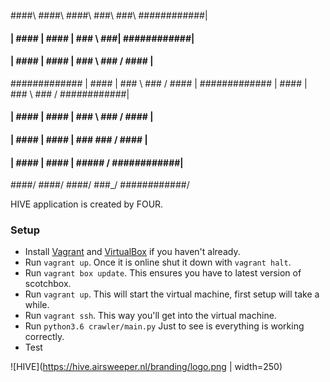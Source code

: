 ####\    ####\   ####\  ###\          ###\  ############|
#### |   #### |  #### | ### \         ###|  ############|
#### |   #### |  #### |  ### \       ### /  #### |
############# |  #### |   ### \     ### /   #### |
############# |  #### |    ### \   ### /    ############|
#### |   #### |  #### |     ### \ ### /     #### |
#### |   #### |  #### |      ### ### /      #### |
#### |   #### |  #### |       ##### /       ############|
####/    ####/   ####/         ###_/        ############/

HIVE application is created by FOUR.

### Setup

* Install [Vagrant](https://www.vagrantup.com/) and [VirtualBox](https://www.virtualbox.org/wiki/Downloads) if you haven't already.
* Run ```vagrant up```. Once it is online shut it down with ```vagrant halt```.
* Run ```vagrant box update```. This ensures you have to latest version of scotchbox.
* Run ```vagrant up```. This will start the virtual machine, first setup will take a while.
* Run ```vagrant ssh```. This way you'll get into the virtual machine.
* Run ```python3.6 crawler/main.py``` Just to see is everything is working correctly. 
* Test

![HIVE](https://hive.airsweeper.nl/branding/logo.png | width=250)
